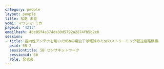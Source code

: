```yaml
---
category: people
layout: people
title: 松島 未佳
yomi: マツシマ ミカ
pageid: '4213'
emailhash: 48c05f4a374da39d5792a2874fb5b2c8
session:
- title: 指向性アンテナを用いたWSNの電波干渉軽減のためのストリーミング転送経路構築手法
  psid: 5B-2
  sessiontitle: 5B センサネットワーク
  sessionid: 5b
  role: 発表者
---
```

